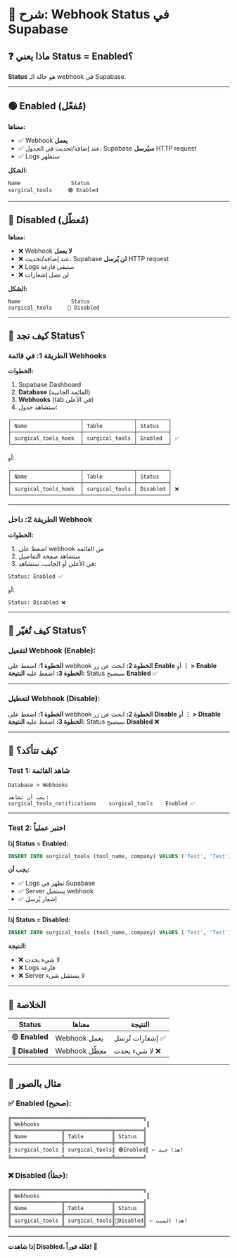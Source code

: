 # 📖 شرح: Webhook Status في Supabase

## ❓ ماذا يعني Status = Enabled؟

**Status** هو حالة الـ webhook في Supabase.

---

## 🟢 Enabled (مُفعّل)

**معناها:**
- ✅ Webhook **يعمل**
- ✅ عند إضافة/تحديث في الجدول، Supabase **سيُرسل** HTTP request
- ✅ Logs ستظهر

**الشكل:**
```
Name                Status
surgical_tools     🟢 Enabled
```

---

## 🔴 Disabled (مُعطّل)

**معناها:**
- ❌ Webhook **لا يعمل**
- ❌ عند إضافة/تحديث، Supabase **لن يُرسل** HTTP request
- ❌ Logs ستبقى فارغة
- ❌ لن تصل إشعارات

**الشكل:**
```
Name                Status
surgical_tools     🔴 Disabled
```

---

## 📍 كيف تجد Status؟

### الطريقة 1: في قائمة Webhooks

**الخطوات:**
1. Supabase Dashboard
2. **Database** (القائمة الجانبية)
3. **Webhooks** (tab في الأعلى)
4. ستشاهد جدول:

```
┌──────────────────────┬────────────────┬──────────┐
│ Name                 │ Table          │ Status   │
├──────────────────────┼────────────────┼──────────┤
│ surgical_tools_hook  │ surgical_tools │ Enabled  │ ✅
└──────────────────────┴────────────────┴──────────┘
```

أو:

```
┌──────────────────────┬────────────────┬──────────┐
│ Name                 │ Table          │ Status   │
├──────────────────────┼────────────────┼──────────┤
│ surgical_tools_hook  │ surgical_tools │ Disabled │ ❌
└──────────────────────┴────────────────┴──────────┘
```

---

### الطريقة 2: داخل Webhook

**الخطوات:**
1. اضغط على webhook من القائمة
2. ستشاهد صفحة التفاصيل
3. في الأعلى أو الجانب، ستشاهد:

```
Status: Enabled ✅
```

أو:

```
Status: Disabled ❌
```

---

## 🔄 كيف تُغيّر Status؟

### لتفعيل Webhook (Enable):

**الخطوة 1:** اضغط على webhook
**الخطوة 2:** ابحث عن زر **Enable** أو **⋮ > Enable**
**الخطوة 3:** اضغط عليه
**النتيجة:** Status سيصبح **Enabled** ✅

---

### لتعطيل Webhook (Disable):

**الخطوة 1:** اضغط على webhook
**الخطوة 2:** ابحث عن زر **Disable** أو **⋮ > Disable**
**الخطوة 3:** اضغط عليه
**النتيجة:** Status سيصبح **Disabled** ❌

---

## 🧪 كيف تتأكد؟

### Test 1: شاهد القائمة

```
Database > Webhooks

يجب أن تشاهد:
surgical_tools_notifications    surgical_tools    Enabled ✅
```

---

### Test 2: اختبر عملياً

**إذا Status = Enabled:**
```sql
INSERT INTO surgical_tools (tool_name, company) VALUES ('Test', 'Test');
```

**يجب أن:**
- ✅ Logs تظهر في Supabase
- ✅ Server يستقبل webhook
- ✅ إشعار يُرسل

---

**إذا Status = Disabled:**
```sql
INSERT INTO surgical_tools (tool_name, company) VALUES ('Test', 'Test');
```

**النتيجة:**
- ❌ لا شيء يحدث
- ❌ Logs فارغة
- ❌ Server لا يستقبل شيء

---

## 🎯 الخلاصة

| Status | معناها | النتيجة |
|--------|--------|---------|
| 🟢 **Enabled** | Webhook يعمل | إشعارات تُرسل ✅ |
| 🔴 **Disabled** | Webhook معطّل | لا شيء يحدث ❌ |

---

## 📸 مثال بالصور

### ✅ Enabled (صحيح):
```
╔══════════════════════════════════════════╗
║ Webhooks                                  ║
╠════════════════╦═══════════════╦═════════╣
║ Name           ║ Table         ║ Status  ║
╠════════════════╬═══════════════╬═════════╣
║ surgical_tools ║ surgical_tools║ 🟢Enabled║ ← هذا جيد!
╚════════════════╩═══════════════╩═════════╝
```

### ❌ Disabled (خطأ):
```
╔══════════════════════════════════════════╗
║ Webhooks                                  ║
╠════════════════╦═══════════════╦═════════╣
║ Name           ║ Table         ║ Status  ║
╠════════════════╬═══════════════╬═════════╣
║ surgical_tools ║ surgical_tools║🔴Disabled║ ← هذا السبب!
╚════════════════╩═══════════════╩═════════╝
```

---

**إذا شاهدت Disabled، فعّله فوراً!** 🚀
